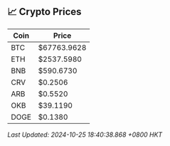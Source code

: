 ## 📈 Crypto Prices

| Coin | Price |
| ---- | ----- |
| BTC | $67763.9628 |
| ETH | $2537.5980 |
| BNB | $590.6730 |
| CRV | $0.2506 |
| ARB | $0.5520 |
| OKB | $39.1190 |
| DOGE | $0.1380 |

_Last Updated: 2024-10-25 18:40:38.868 +0800 HKT_